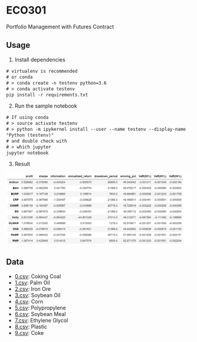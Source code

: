# ECO301

Portfolio Management with Futures Contract

## Usage

1. Install dependencies

```
# virtualenv is recommended
# or conda
# > conda create -n testenv python=3.6
# > conda activate testenv
pip install -r requirements.txt
```

2. Run the sample notebook

```
# If using conda
# > source activate testenv
# > python -m ipykernel install --user --name testenv --display-name "Python (testenv)"
# and double check with
# > which jupyter
jupyter notebook
```

3. Result

![](imgs/results.PNG)


## Data

* [0.csv](data/0.csv): Coking Coal
* [1.csv](data/1.csv): Palm Oil
* [2.csv](data/2.csv): Iron Ore
* [3.csv](data/3.csv): Soybean Oil
* [4.csv](data/4.csv): Corn
* [5.csv](data/5.csv): Polypropylene
* [6.csv](data/6.csv): Soybean Meal
* [7.csv](data/7.csv): Ethylene Glycol
* [8.csv](data/8.csv): Plastic
* [9.csv](data/9.csv): Coke
